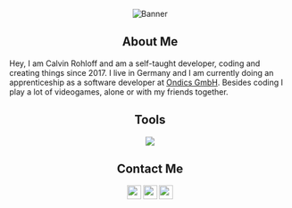 <p align="center">
  <img src="./assets/arlecchino.gif" alt="Banner">
</p>

<h2 align="center">About Me</h2>

Hey, I am Calvin Rohloff and am a self-taught developer, coding and creating things since 2017. I live in Germany and I am currently doing an apprenticeship as a software developer at [Ondics GmbH](https://ondics.de/). Besides coding I play a lot of videogames, alone or with my friends together.

<h2 align="center">Tools</h2>

<p align="center">
    <a href="https://skillicons.dev">
      <img src="https://skillicons.dev/icons?i=cs,cpp,css,discord,docker,dotnet,git,github,html,idea,java,js,lua,nodejs,npm,postgres,postman,py,react,svelte,ts,visualstudio,vscode,windows,linux&perline=5" />
    </a>
</p>

<h2 align="center">Contact Me</h2>

<p align="center">
    <a href="https://www.twitter.com/zickzenni"><img src="https://img.shields.io/badge/twitter-%231DA1F2.svg?&style=for-the-badge&logo=twitter&logoColor=white" height="25" /></a>
    <a href="https://www.instagram.com/zickzenni/"><img src="https://img.shields.io/badge/instagram-%23E4405F.svg?&style=for-the-badge&logo=instagram&logoColor=white" height="25" /></a>
    <a href="https://www.youtube.com/zickzenniyt"><img src="https://img.shields.io/badge/youtube-%2312100E.svg?&style=for-the-badge&logo=youtube&logoColor=white" height="25" /></a>
</p>
